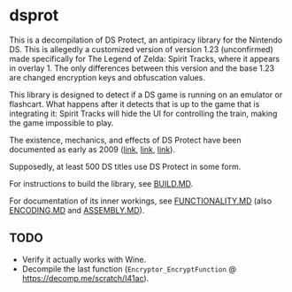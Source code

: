 # dsprot

This is a decompilation of DS Protect, an antipiracy library for the Nintendo DS. This is allegedly a customized version of version 1.23 (unconfirmed) made specifically for The Legend of Zelda: Spirit Tracks, where it appears in overlay 1. The only differences between this version and the base 1.23 are changed encryption keys and obfuscation values.

This library is designed to detect if a DS game is running on an emulator or flashcart. What happens after it detects that is up to the game that is integrating it: Spirit Tracks will hide the UI for controlling the train, making the game impossible to play.

The existence, mechanics, and effects of DS Protect have been documented as early as 2009 ([link](https://gbatemp.net/threads/seeking-help-for-anti-piracy-protection-removal.134683/post-1768816), [link](https://sourceforge.net/p/desmume/bugs/979/), [link](https://opentrackers.org/scenerules.org/html/2010_NDSr.html)).

Supposedly, at least 500 DS titles use DS Protect in some form.

For instructions to build the library, see [BUILD.MD](./BUILD.MD).

For documentation of its inner workings, see [FUNCTIONALITY.MD](./doc/FUNCTIONALITY.MD) (also [ENCODING.MD](./doc/ENCODING.MD) and [ASSEMBLY.MD](./doc/ASSEMBLY.MD)).

## TODO

- Verify it actually works with Wine.
- Decompile the last function (`Encryptor_EncryptFunction` @ https://decomp.me/scratch/I41ac).
